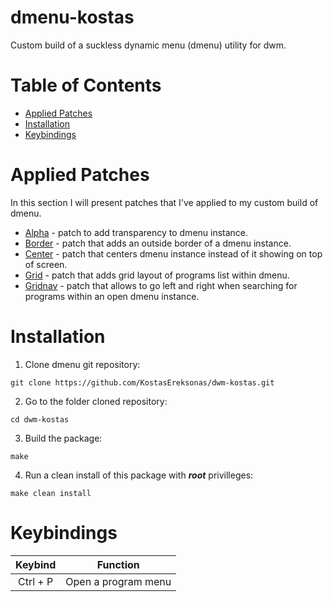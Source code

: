 # dmenu-kostas

Custom build of a suckless dynamic menu (dmenu) utility for dwm.

Table of Contents
=================
* [Applied Patches](#Applied-Patches)
* [Installation](#Installation)
* [Keybindings](#Keybindings)

# Applied Patches

In this section I will present patches that I've applied to my custom build of dmenu.

* [Alpha](../main/patches/dmenu-alpha-20210605-1a13d04.diff) - patch to add transparency to dmenu instance.
* [Border](../main/patches/dmenu-border-4.9.diff) - patch that adds an outside border of a dmenu instance.
* [Center](../main/patches/dmenu-center-20200111-8cd37e1.diff) - patch that centers dmenu instance instead of it showing on top of screen.
* [Grid](../main/patches/dmenu-grid-4.9.diff) - patch that adds grid layout of programs list within dmenu.
* [Gridnav](../main/patches/dmenu-gridnav-5.0.diff) - patch that allows to go left and right when searching for programs within an open dmenu instance.

# Installation

1. Clone dmenu git repository:

`git clone https://github.com/KostasEreksonas/dwm-kostas.git`

2. Go to the folder cloned repository:

`cd dwm-kostas`

3. Build the package:

`make`

4. Run a clean install of this package with ***root*** privilleges:

`make clean install`

# Keybindings

|  Keybind |	  Function		 |
|:--------:|:-------------------:|
| Ctrl + P | Open a program menu |
